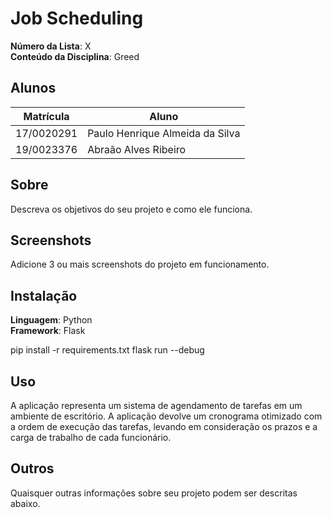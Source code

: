 # Job Scheduling

**Número da Lista**: X<br>
**Conteúdo da Disciplina**: Greed<br>

## Alunos
| Matrícula  | Aluno                           |
| ---------- | ------------------------------- |
| 17/0020291 | Paulo Henrique Almeida da Silva |
| 19/0023376 | Abraão Alves Ribeiro            |

## Sobre 
Descreva os objetivos do seu projeto e como ele funciona. 

## Screenshots
Adicione 3 ou mais screenshots do projeto em funcionamento.

## Instalação 
**Linguagem**: Python<br>
**Framework**: Flask<br>

pip install -r requirements.txt
flask run --debug


## Uso 
A aplicação representa um sistema de agendamento de tarefas em um ambiente de escritório. A aplicação devolve um cronograma otimizado com a ordem de execução das tarefas, levando em consideração os prazos e a carga de trabalho de cada funcionário.

## Outros 
Quaisquer outras informações sobre seu projeto podem ser descritas abaixo.




